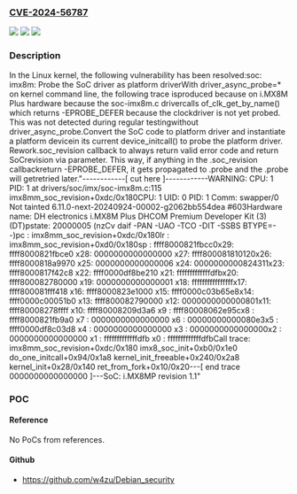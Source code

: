 ### [CVE-2024-56787](https://cve.mitre.org/cgi-bin/cvename.cgi?name=CVE-2024-56787)
![](https://img.shields.io/static/v1?label=Product&message=Linux&color=blue)
![](https://img.shields.io/static/v1?label=Version&message=1da177e4c3f41524e886b7f1b8a0c1fc7321cac2%3C%20e497edb8f31ec2c2b6f4ce930e175aa2da8be334%20&color=brighgreen)
![](https://img.shields.io/static/v1?label=Vulnerability&message=n%2Fa&color=brighgreen)

### Description

In the Linux kernel, the following vulnerability has been resolved:soc: imx8m: Probe the SoC driver as platform driverWith driver_async_probe=* on kernel command line, the following trace isproduced because on i.MX8M Plus hardware because the soc-imx8m.c drivercalls of_clk_get_by_name() which returns -EPROBE_DEFER because the clockdriver is not yet probed. This was not detected during regular testingwithout driver_async_probe.Convert the SoC code to platform driver and instantiate a platform devicein its current device_initcall() to probe the platform driver. Rework.soc_revision callback to always return valid error code and return SoCrevision via parameter. This way, if anything in the .soc_revision callbackreturn -EPROBE_DEFER, it gets propagated to .probe and the .probe will getretried later."------------[ cut here ]------------WARNING: CPU: 1 PID: 1 at drivers/soc/imx/soc-imx8m.c:115 imx8mm_soc_revision+0xdc/0x180CPU: 1 UID: 0 PID: 1 Comm: swapper/0 Not tainted 6.11.0-next-20240924-00002-g2062bb554dea #603Hardware name: DH electronics i.MX8M Plus DHCOM Premium Developer Kit (3) (DT)pstate: 20000005 (nzCv daif -PAN -UAO -TCO -DIT -SSBS BTYPE=--)pc : imx8mm_soc_revision+0xdc/0x180lr : imx8mm_soc_revision+0xd0/0x180sp : ffff8000821fbcc0x29: ffff8000821fbce0 x28: 0000000000000000 x27: ffff800081810120x26: ffff8000818a9970 x25: 0000000000000006 x24: 0000000000824311x23: ffff8000817f42c8 x22: ffff0000df8be210 x21: fffffffffffffdfbx20: ffff800082780000 x19: 0000000000000001 x18: ffffffffffffffffx17: ffff800081fff418 x16: ffff8000823e1000 x15: ffff0000c03b65e8x14: ffff0000c00051b0 x13: ffff800082790000 x12: 0000000000000801x11: ffff80008278ffff x10: ffff80008209d3a6 x9 : ffff80008062e95cx8 : ffff8000821fb9a0 x7 : 0000000000000000 x6 : 00000000000080e3x5 : ffff0000df8c03d8 x4 : 0000000000000000 x3 : 0000000000000000x2 : 0000000000000000 x1 : fffffffffffffdfb x0 : fffffffffffffdfbCall trace: imx8mm_soc_revision+0xdc/0x180 imx8_soc_init+0xb0/0x1e0 do_one_initcall+0x94/0x1a8 kernel_init_freeable+0x240/0x2a8 kernel_init+0x28/0x140 ret_from_fork+0x10/0x20---[ end trace 0000000000000000 ]---SoC: i.MX8MP revision 1.1"

### POC

#### Reference
No PoCs from references.

#### Github
- https://github.com/w4zu/Debian_security

